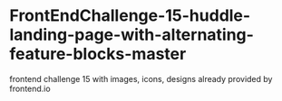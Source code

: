 # FrontEndChallenge-15-huddle-landing-page-with-alternating-feature-blocks-master
frontend challenge 15 with images, icons, designs already provided by frontend.io 
